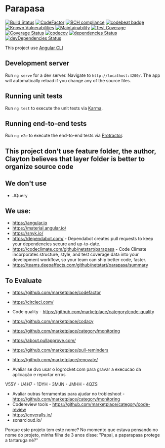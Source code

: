 # Parapasa
[![Build Status](https://travis-ci.org/netstart/parapasa.svg?branch=master)](https://travis-ci.org/netstart/parapasa)
[![CodeFactor](https://www.codefactor.io/repository/github/netstart/parapasa/badge)](https://www.codefactor.io/repository/github/netstart/parapasa)
[![BCH compliance](https://bettercodehub.com/edge/badge/netstart/parapasa?branch=master)](https://bettercodehub.com/)
[![codebeat badge](https://codebeat.co/badges/cf916cbf-c6e0-4471-a450-e72e242de321)](https://codebeat.co/projects/github-com-netstart-parapasa-master)
[![Known Vulnerabilities](https://snyk.io/test/github/netstart/parapasa/badge.svg?targetFile=package.json)](https://snyk.io/test/github/netstart/parapasa?targetFile=package.json)
[![Maintainability](https://api.codeclimate.com/v1/badges/e578fb2b6fa6e2adbda1/maintainability)](https://codeclimate.com/github/netstart/parapasa/maintainability)
[![Test Coverage](https://api.codeclimate.com/v1/badges/e578fb2b6fa6e2adbda1/test_coverage)](https://codeclimate.com/github/netstart/parapasa/test_coverage)
[![Coverage Status](https://coveralls.io/repos/github/netstart/parapasa/badge.svg?branch=master)](https://coveralls.io/github/netstart/parapasa?branch=master)
[![codecov](https://codecov.io/gh/netstart/parapasa/branch/master/graph/badge.svg)](https://codecov.io/gh/netstart/parapasa)
[![dependencies Status](https://david-dm.org/netstart/parapasa/status.svg)](https://david-dm.org/netstart/parapasa)
[![devDependencies Status](https://david-dm.org/netstart/parapasa/dev-status.svg)](https://david-dm.org/netstart/parapasa?type=dev)

This project use [Angular CLI](https://github.com/angular/angular-cli) 

## Development server

Run `ng serve` for a dev server. Navigate to `http://localhost:4200/`. The app will automatically reload if you change any of the source files.


## Running unit tests

Run `ng test` to execute the unit tests via [Karma](https://karma-runner.github.io).

## Running end-to-end tests

Run `ng e2e` to execute the end-to-end tests via [Protractor](http://www.protractortest.org/).


## This project don't use feature folder, the author, Clayton believes that layer folder is better to organize source code


## We don't use
  * JQuery

## We use:
  - https://angular.io
  - https://material.angular.io/
  - https://snyk.io/
  - https://dependabot.com/ - Dependabot creates pull requests to keep your dependencies secure and up-to-date.
  - https://codeclimate.com/github/netstart/parapasa - Code Climate incorporates structure, style, and test coverage data into your development workflow, so your team can ship better code, faster.
  - https://teams.deepaffects.com/github/netstart/parapasa/summary


## To Evaluate
- https://github.com/marketplace/codefactor
- https://circleci.com/
- Code quality - https://github.com/marketplace/category/code-quality
- https://github.com/marketplace/codacy
- https://github.com/marketplace/category/monitoring
- https://about.pullapprove.com/
- https://github.com/marketplace/pull-reminders
- https://github.com/marketplace/renovate/
  
- Avaliar se dvo usar o logrocket.com para gravar a execucao da aplicação e reportar erros

V55Y - U4H7 - 1DYH - 3MJN - JMHH - 4QZS

- Avaliar outras ferramentas para ajudar no trobleshoot - https://github.com/marketplace/category/monitoring
- Codereview tools - https://github.com/marketplace/category/code-review
- https://coveralls.io/
- sonarcloud.io/

 
 Porque este projeto tem este nome?
 No momento que estava pensando no nome do projeto, minha filha de 3 anos disse:
 "Papai, a paparapasa protege a tartaruga né?"
 
